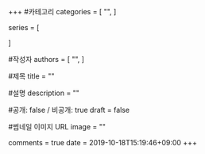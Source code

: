 +++
#카테고리
categories = [
    "",
]

series = [
    
]

#작성자
authors = [
    "",
]

#제목
title = ""

#설명
description = ""

#공개: false / 비공개: true
draft = false

#썸네일 이미지 URL
image = ""

comments = true
date = 2019-10-18T15:19:46+09:00
+++

<!-- 게시글 내용 -->